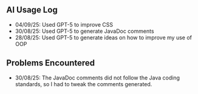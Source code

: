 ## AI Usage Log
- 04/09/25: Used GPT-5 to improve CSS
- 30/08/25: Used GPT-5 to generate JavaDoc comments
- 28/08/25: Used GPT-5 to generate ideas on how to improve my use of OOP

## Problems Encountered
- 30/08/25: The JavaDoc comments did not follow the Java coding standards, so I had to tweak the comments generated.